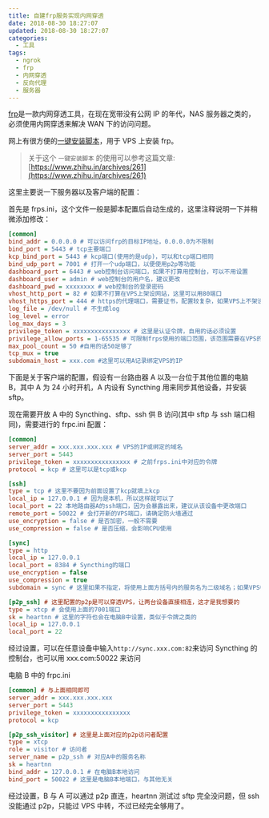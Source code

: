 ```yaml
---
title: 自建frp服务实现内网穿透
date: 2018-08-30 18:27:07
updated: 2018-08-30 18:27:07
categories:
  - 工具
tags:
  - ngrok
  - frp
  - 内网穿透
  - 反向代理
  - 服务器
---
```


[frp](https://github.com/fatedier/frp)是一款内网穿透工具，在现在宽带没有公网 IP 的年代，NAS 服务器之类的，必须使用内网穿透来解决 WAN 下的访问问题。

网上有很方便的[一键安装脚本](http://koolshare.cn/thread-65379-1-1.html)，用于 VPS 上安装 frp。

> 关于这个 `一键安装脚本` 的使用可以参考这篇文章: [https://www.zhihu.in/archives/261](https://www.zhihu.in/archives/261)

<!--more-->

这里主要说一下服务器以及客户端的配置：

首先是 frps.ini，这个文件一般是脚本配置后自动生成的，这里注释说明一下并稍微添加修改：

```ini
[common]
bind_addr = 0.0.0.0 # 可以访问frp的目标IP地址，0.0.0.0为不限制
bind_port = 5443 # tcp主要端口
kcp_bind_port = 5443 # kcp端口(使用的是udp)，可以和tcp端口相同
bind_udp_port = 7001 # 打开一个udp端口，以便使用p2p等功能
dashboard_port = 6443 # web控制台访问端口，如果不打算用控制台，可以不用设置
dashboard_user = admin # web控制台的用户名，建议更改
dashboard_pwd = xxxxxxxx # web控制台的登录密码
vhost_http_port = 82 # 如果不打算在VPS上架设网站，这里可以用80端口
vhost_https_port = 444 # https的代理端口，需要证书，配置较复杂，如果VPS上不架设网站，这里可以用443端口
log_file = /dev/null # 不生成log
log_level = error
log_max_days = 3
privilege_token = xxxxxxxxxxxxxxxx # 这里是认证令牌，自用的话必须设置
privilege_allow_ports = 1-65535 # 可限制frps使用的端口范围，该范围需要在VPS的防火墙中打开
max_pool_count = 50 #自用的话50足够了
tcp_mux = true
subdomain_host = xxx.com #这里可以用A记录绑定VPS的IP
```

下面是关于客户端的配置，假设有一台路由器 A 以及一台位于其他位置的电脑 B，其中 A 为 24 小时开机，A 内设有 Syncthing 用来同步其他设备，并安装 sftp。

现在需要开放 A 中的 Syncthing、sftp、ssh 供 B 访问(其中 sftp 与 ssh 端口相同)，需要进行的 frpc.ini 配置：

```ini
[common]
server_addr = xxx.xxx.xxx.xxx # VPS的IP或绑定的域名
server_port = 5443
privilege_token = xxxxxxxxxxxxxxxx # 之前frps.ini中对应的令牌
protocol = kcp # 这里可以是tcp或kcp

[ssh]
type = tcp # 这里不要因为前面设置了kcp就填上kcp
local_ip = 127.0.0.1 # 因为是本机，所以这样就可以了
local_port = 22 本地路由器A的ssh端口，因为会暴露出来，建议从该设备中更改端口
remote_port = 50022 # 会打开新的VPS端口，请确定防火墙通过
use_encryption = false # 是否加密，一般不需要
use_compression = false # 是否压缩，会影响CPU使用

[sync]
type = http
local_ip = 127.0.0.1
local_port = 8384 # Syncthing的端口
use_encryption = false
use_compression = true
subdomain = sync # 这里如果不指定，将使用上面方括号内的服务名为二级域名；如果VPS中没指定subdomain_host，则这里需要用custom_domains来指定一个访问域名，该域名应当解析到VPS上

[p2p_ssh] # 这里配置的p2p是可以穿透VPS，让两台设备直接相连，这才是我想要的
type = xtcp # 会使用上面的7001端口
sk = heartnn # 这里的字符也会在电脑B中设置，类似于令牌之类的
local_ip = 127.0.0.1
local_port = 22
```

经过设置，可以在任意设备中输入`http://sync.xxx.com:82`来访问 Syncthing 的控制台，也可以用 xxx.com:50022 来访问

电脑 B 中的 frpc.ini

```ini
[common] # 与上面相同即可
server_addr = xxx.xxx.xxx.xxx
server_port = 5443
privilege_token = xxxxxxxxxxxxxxxx
protocol = kcp

[p2p_ssh_visitor] # 这里是上面对应的p2p访问者配置
type = xtcp
role = visitor # 访问者
server_name = p2p_ssh # 对应A中的服务名称
sk = heartnn
bind_addr = 127.0.0.1 # 在电脑B本地访问
bind_port = 50022 # 这里是电脑B本地端口，与其他无关
```

经过设置，B 与 A 可以通过 p2p 直连，heartnn 测试过 sftp 完全没问题，但 ssh 没能通过 p2p，只能过 VPS 中转，不过已经完全够用了。
